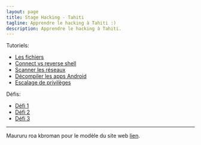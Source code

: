 ```yaml
---
layout: page
title: Stage Hacking - Tahiti
tagline: Apprendre le hacking à Tahiti :)
description: Apprendre le hacking à Tahiti. 
---
```


Tutoriels:
- [Les fichiers]()
- [Connect vs reverse shell]()
- [Scanner les réseaux]()
- [Décompiler les apps Android]()
- [Escalage de privilèges]()

Défis:

- [Défi 1](https://github.com/stagehackingtahiti/DefiHacking/blob/main/challenge1)
- [Défi 2](https://github.com/stagehackingtahiti/DefiHacking/blob/main/challenge2.apk)
- [Défi 3](https://github.com/stagehackingtahiti/DefiHacking/blob/main/challenge3.html)

---

Maururu roa kbroman pour le modèle du site web [lien](https://github.com/kbroman/simple_site).

